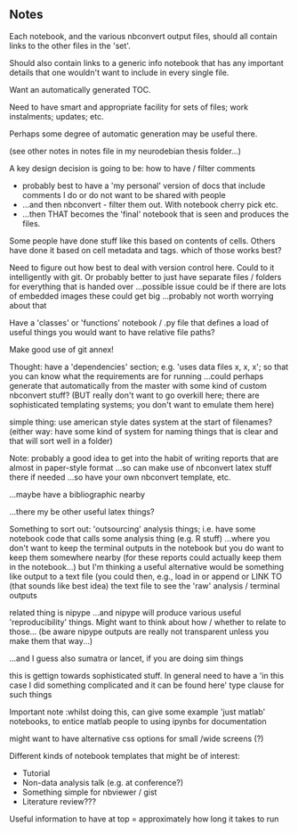 
## Notes 

Each notebook, and the various nbconvert output files, should all contain links
to the other files in the 'set'.

Should also contain links to a generic info notebook that has any important
details that one wouldn't want to include in every single file.

Want an automatically generated TOC.

Need to have smart and appropriate facility for sets of files; work instalments;
updates; etc.

Perhaps some degree of automatic generation may be useful there.

(see other notes in notes file in my neurodebian thesis folder...)



A key design decision is going to be: how to have / filter comments
 - probably best to have a 'my personal' version of docs that include comments I
do or do not want to be shared with people
 - ...and then nbconvert - filter them out. With notebook cherry pick etc.
 - ...then THAT becomes the 'final' notebook that is seen and produces the
files.

Some people have done stuff like this based on contents of cells. Others have
done it based on cell metadata and tags.
which of those works best?


Need to figure out how best to deal with version control here.
Could to it intelligently with git.
Or probably better to just have separate files / folders for everything that is
handed over
...possible issue could be if there are lots of embedded images these could get
big
...probably not worth worrying about that


Have a 'classes' or 'functions' notebook / .py file that defines a load of
useful things
you would want to have relative file paths?


Make good use of git annex!


Thought: have a 'dependencies' section; e.g. 'uses data files x, x, x'; so that
you can know what the requirements are for running
...could perhaps generate that automatically from the master with some kind of
custom nbconvert stuff?
(BUT really don't want to go overkill here; there are sophisticated templating
systems; you don't want to emulate them here)


simple thing: use american style dates system at the start of filenames?
(either way: have some kind of system for naming things that is clear and that
will sort well in a folder)


Note: probably a good idea to get into the habit of writing reports that are
almost in paper-style format
...so can make use of nbconvert latex stuff there if needed
...so have your own nbconvert template, etc.

...maybe have a bibliographic nearby

...there my be other useful latex things?



Something to sort out: 'outsourcing' analysis things;
i.e. have some notebook code that calls some analysis thing
(e.g. R stuff)
...where you don't want to keep the terminal outputs in the notebook but you do
want to
keep them somewhere nearby
(for these reports could actually keep them in the notebook...)
but I'm thinking a useful alternative would be something like output to a text
file
(you could then, e.g., load in or append or LINK TO (that sounds like best idea)
the text file to see the 'raw' analysis / terminal outputs


related thing is nipype
...and nipype will produce various useful 'reproducibility' things. Might want
to think about how / whether to relate to those...
(be aware nipype outputs are really not transparent unless you make them that
way...)

...and I guess also sumatra or lancet, if you are doing sim things

this is gettign towards sophisticated stuff.
In general need to have a 'in this case I did something complicated and it can
be found here' type clause for such things


Important note :whilst doing this, can give some example 'just matlab'
notebooks, to entice matlab people to using ipynbs for documentation


might want to have alternative css options for small /wide screens (?)



Different kinds of notebook templates that might be of interest:
 - Tutorial
 - Non-data analysis talk (e.g. at conference?)
 - Something simple for nbviewer / gist
 - Literature review???


Useful information to have at top = approximately how long it takes to run
